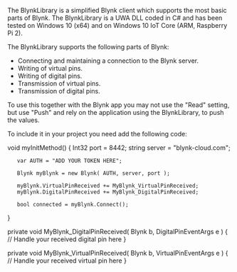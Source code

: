 The BlynkLibrary is a simplified Blynk client which supports the most basic parts of Blynk. The BlynkLibrary is a UWA DLL coded in C# and has been tested on Windows 10 (x64) and on Windows 10 IoT Core (ARM, Raspberry Pi 2).

The BlynkLibrary supports the following parts of Blynk:
  - Connecting and maintaining a connection to the Blynk server.
  - Writing of virtual pins.
  - Writing of digital pins.
  - Transmission of virtual pins.
  - Transmission of digital pins.

To use this together with the Blynk app you may not use the "Read" setting, but use "Push" and rely on the application using the BlynkLibrary, to push the values.

To include it in your project you need add the following code:

  void myInitMethod()
  {
       Int32 port = 8442;
       string server = "blynk-cloud.com";

       var AUTH = "ADD YOUR TOKEN HERE";

       Blynk myBlynk = new Blynk( AUTH, server, port );

       myBlynk.VirtualPinReceived += MyBlynk_VirtualPinReceived;
       myBlynk.DigitalPinReceived += MyBlynk_DigitalPinReceived;

       bool connected = myBlynk.Connect();
  }

  private void MyBlynk_DigitalPinReceived( Blynk b, DigitalPinEventArgs e )
  {
      // Handle your received digital pin here
  }

  private void MyBlynk_VirtualPinReceived( Blynk b, VirtualPinEventArgs e )
  {
      // Handle your received virtual pin here
  }
